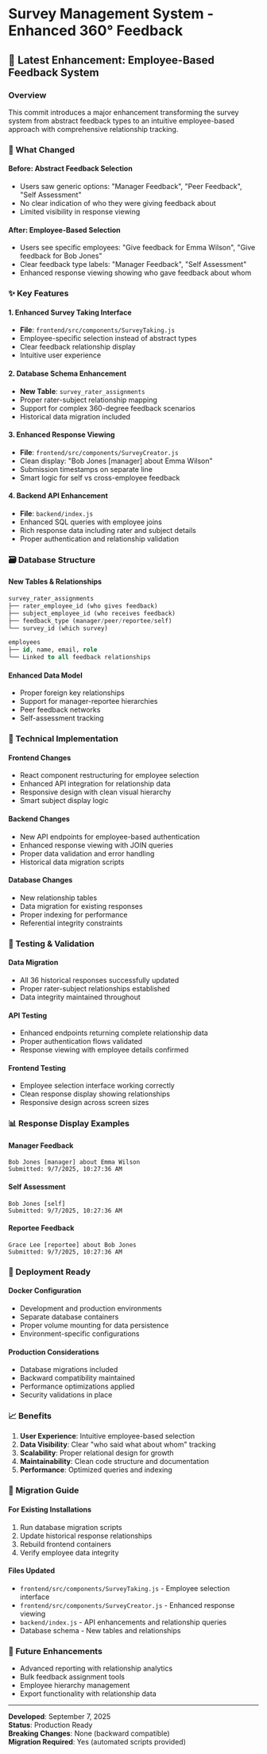 # Survey Management System - Enhanced 360° Feedback

## 🚀 Latest Enhancement: Employee-Based Feedback System

### Overview
This commit introduces a major enhancement transforming the survey system from abstract feedback types to an intuitive employee-based approach with comprehensive relationship tracking.

### 🔄 What Changed

#### **Before: Abstract Feedback Selection**
- Users saw generic options: "Manager Feedback", "Peer Feedback", "Self Assessment"
- No clear indication of who they were giving feedback about
- Limited visibility in response viewing

#### **After: Employee-Based Selection**
- Users see specific employees: "Give feedback for Emma Wilson", "Give feedback for Bob Jones"
- Clear feedback type labels: "Manager Feedback", "Self Assessment"
- Enhanced response viewing showing who gave feedback about whom

### ✨ Key Features

#### **1. Enhanced Survey Taking Interface**
- **File**: `frontend/src/components/SurveyTaking.js`
- Employee-specific selection instead of abstract types
- Clear feedback relationship display
- Intuitive user experience

#### **2. Database Schema Enhancement**
- **New Table**: `survey_rater_assignments`
- Proper rater-subject relationship mapping
- Support for complex 360-degree feedback scenarios
- Historical data migration included

#### **3. Enhanced Response Viewing**
- **File**: `frontend/src/components/SurveyCreator.js`
- Clean display: "Bob Jones [manager] about Emma Wilson"
- Submission timestamps on separate line
- Smart logic for self vs cross-employee feedback

#### **4. Backend API Enhancement**
- **File**: `backend/index.js`
- Enhanced SQL queries with employee joins
- Rich response data including rater and subject details
- Proper authentication and relationship validation

### 🗃️ Database Structure

#### **New Tables & Relationships**
```sql
survey_rater_assignments
├── rater_employee_id (who gives feedback)
├── subject_employee_id (who receives feedback)
├── feedback_type (manager/peer/reportee/self)
└── survey_id (which survey)

employees
├── id, name, email, role
└── Linked to all feedback relationships
```

#### **Enhanced Data Model**
- Proper foreign key relationships
- Support for manager-reportee hierarchies
- Peer feedback networks
- Self-assessment tracking

### 🔧 Technical Implementation

#### **Frontend Changes**
- React component restructuring for employee selection
- Enhanced API integration for relationship data
- Responsive design with clean visual hierarchy
- Smart subject display logic

#### **Backend Changes**
- New API endpoints for employee-based authentication
- Enhanced response viewing with JOIN queries
- Proper data validation and error handling
- Historical data migration scripts

#### **Database Changes**
- New relationship tables
- Data migration for existing responses
- Proper indexing for performance
- Referential integrity constraints

### 🧪 Testing & Validation

#### **Data Migration**
- All 36 historical responses successfully updated
- Proper rater-subject relationships established
- Data integrity maintained throughout

#### **API Testing**
- Enhanced endpoints returning complete relationship data
- Proper authentication flows validated
- Response viewing with employee details confirmed

#### **Frontend Testing**
- Employee selection interface working correctly
- Clean response display showing relationships
- Responsive design across screen sizes

### 📊 Response Display Examples

#### **Manager Feedback**
```
Bob Jones [manager] about Emma Wilson
Submitted: 9/7/2025, 10:27:36 AM
```

#### **Self Assessment**
```
Bob Jones [self]
Submitted: 9/7/2025, 10:27:36 AM
```

#### **Reportee Feedback**
```
Grace Lee [reportee] about Bob Jones
Submitted: 9/7/2025, 10:27:36 AM
```

### 🚀 Deployment Ready

#### **Docker Configuration**
- Development and production environments
- Separate database containers
- Proper volume mounting for data persistence
- Environment-specific configurations

#### **Production Considerations**
- Database migrations included
- Backward compatibility maintained
- Performance optimizations applied
- Security validations in place

### 📈 Benefits

1. **User Experience**: Intuitive employee-based selection
2. **Data Visibility**: Clear "who said what about whom" tracking
3. **Scalability**: Proper relational design for growth
4. **Maintainability**: Clean code structure and documentation
5. **Performance**: Optimized queries and indexing

### 🔄 Migration Guide

#### **For Existing Installations**
1. Run database migration scripts
2. Update historical response relationships
3. Rebuild frontend containers
4. Verify employee data integrity

#### **Files Updated**
- `frontend/src/components/SurveyTaking.js` - Employee selection interface
- `frontend/src/components/SurveyCreator.js` - Enhanced response viewing
- `backend/index.js` - API enhancements and relationship queries
- Database schema - New tables and relationships

### 🎯 Future Enhancements

- Advanced reporting with relationship analytics
- Bulk feedback assignment tools
- Employee hierarchy management
- Export functionality with relationship data

---

**Developed**: September 7, 2025  
**Status**: Production Ready  
**Breaking Changes**: None (backward compatible)  
**Migration Required**: Yes (automated scripts provided)

